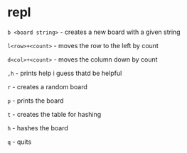# repl
`b <board string>` - creates a new board with a given string

`l<row>+<count>`   - moves the row to the left by count

`d<col>+<count>`   - moves the column down by count

`,h`               - prints help i guess thatd be helpful 

`r`                - creates a random board

`p`                - prints the board

`t`                - creates the table for hashing

`h`                - hashes the board

`q`                - quits

